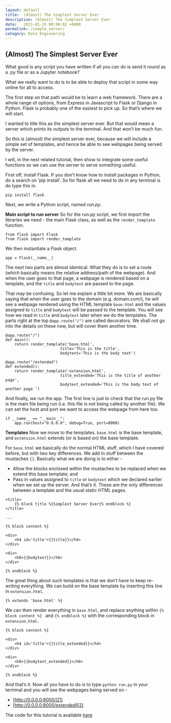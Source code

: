 ```yaml
---
layout: default
title:  (Almost) The Simplest Server Ever
description: (Almost) The Simplest Server Ever
date:   2021-01-31 00:00:02 +0000
permalink: /simple_server/
category: Data Engineering
---
```

## (Almost) The Simplest Server Ever

What good is any script you have written if all you can do is send it round as a .py file or as a Jupyter notebook? 

What we really want to do is to be able to deploy that script in some way online for all to access.

The first step on that path would be to learn a web framework. There are a whole range of options, from Express in Javascript to Flask or Django in Python. Flask is probably one of the easiest to pick up. So that’s where we will start. 

I wanted to title this as the simplest server ever. But that would mean a server which prints its outputs to the terminal. And that won’t be much fun. 

So this is (almost) the simplest server ever, because we will include a simple set of templates, and hence be able to see webpages being served by the server. 

I will, in the next related tutorial, then show to integrate some useful functions so we can use the server to serve something useful.

First off, install Flask. If you don’t know how to install packages in Python, do a search on ‘pip install’. So for flask all we need to do in any terminal is do type this in.
```
pip install flask
```

Next, we write a Python script, named _run.py_. 

**Main script to run server**
So for the run.py script, we first import the libraries we need - the main Flask class, as well as the `render_template` function.
```
from flask import Flask
from flask import render_template
```

We then instantiate a Flask object.
```
app = Flask(__name__)
```

The next two parts are almost identical. What they do is to set a route (which basically means the relative address/path of the webpage). And when the user goes to that page, a webpage is rendered based on a template, and the `title` and `bodytext` are passed to the page.

That may be confusing. So let me explain a little bit more. We are basically saying that when the user goes to the domain (e.g. domain.com/), he will see a webpage rendered using the HTML template `base.html` and the values assigned to `title` and `bodytext` will be passed to the template. You will see how we read in `title` and `bodytext` later when we do the templates. The parts right at the top `@app.route("/")` are called decorators. We shall not go into the details on these now, but will cover them another time.
```
@app.route("/")
def main():
    return render_template('base.html', 
                        title='This is the title', 
                        bodytext='This is the body text')

@app.route("/extended")
def extended():
    return render_template('extension.html', 
                        title_extended='This is the title of another page', 
                        bodytext_extended='This is the body text of another page ')
```

And finally, we run the app. The first line is just to check that the run.py file is the main file being run (i.e. this file is not being called by another file). We can set the host and port we want to access the webpage from here too.
```
if __name__ == "__main__":
    app.run(host="0.0.0.0", debug=True, port=8000)
```

**Templates**
Now we move to the templates. `base.html` is the base template, and `extension.html` extends (or is based on) the base template.

For `base.html` we basically do the normal HTML stuff, which I have covered before, but with two key differences. We add in stuff between the mustaches `{}`. Basically what we are doing is to either - 
- Allow the blocks enclosed within the mustaches to be replaced when we extend this base template; and
- Pass in values assigned to `title` or `bodytext` which we declared earlier when we set up the server.
And that’s it. These are the only differences between a template and the usual static HTML pages.

```
<title>
    {% block title %}Simplest Server Ever{% endblock %}
</title>

...

{% block content %}

<div>
    <h4 id='title'>{{title}}</h4>
</div>

<div>
    <h6>{{bodytext}}</h6>
</div>

{% endblock %}
```

The great thing about such templates is that we don’t have to keep re-writing everything. We can build on the base template by inserting this line in `extension.html`.
```
{% extends 'base.html' %}
```

We can then render everything in `base.html`, and replace anything within `{% block content %} ` and `{% endblock %}` with the corresponding block in `extension.html`.
```
{% block content %}

<div>
    <h4 id='title'>{{title_extended}}</h4>
</div>

<div>
    <h6>{{bodytext_extended}}</h6>
</div>

{% endblock %}
```

And that’s it. Now all you have to do is to type `python run.py` in your terminal and you will see the webpages being served on -

- [http://0.0.0.0:8000/][1]
- [http://0.0.0.0:8000/extended][2]

The code for this tutorial is available [here][3]

[1]:	http://0.0.0.0:8000/extended
[2]:	http://0.0.0.0:8000/extended
[3]:	https://github.com/playgrdstar/almost_simplest_server "Almost the Simplest Server Ever"